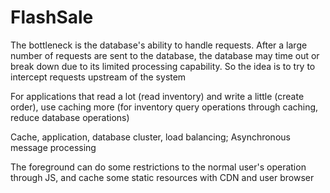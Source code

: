 # FlashSale
The bottleneck is the database's ability to handle requests. After a large number of requests are sent to the database, the database may time out or break down due to its limited processing capability. So the idea is to try to intercept requests upstream of the system



For applications that read a lot (read inventory) and write a little (create order), use caching more (for inventory query operations through caching, reduce database operations)

Cache, application, database cluster, load balancing; Asynchronous message processing

The foreground can do some restrictions to the normal user's operation through JS, and cache some static resources with CDN and user browser
